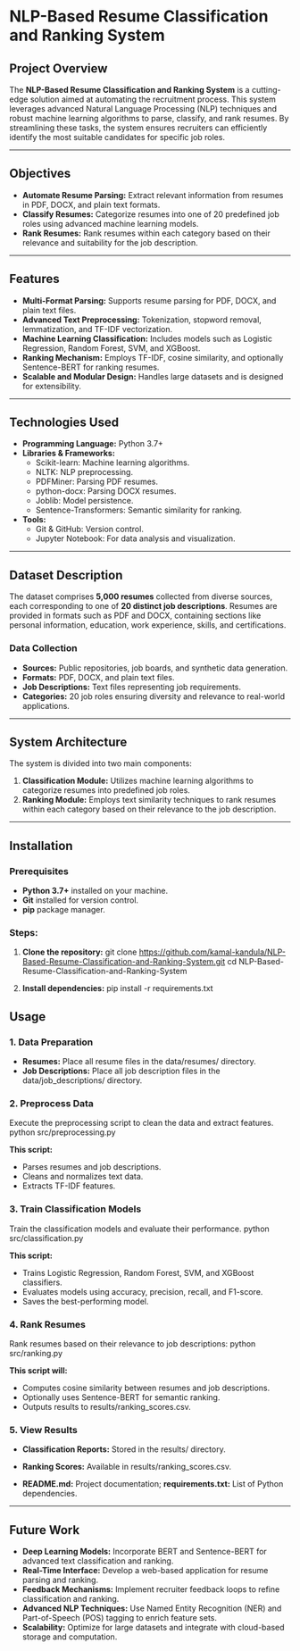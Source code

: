 # NLP-Based Resume Classification and Ranking System

## Project Overview

The **NLP-Based Resume Classification and Ranking System** is a cutting-edge solution aimed at automating the recruitment process. This system leverages advanced Natural Language Processing (NLP) techniques and robust machine learning algorithms to parse, classify, and rank resumes. By streamlining these tasks, the system ensures recruiters can efficiently identify the most suitable candidates for specific job roles.

---

## Objectives

- **Automate Resume Parsing:** Extract relevant information from resumes in PDF, DOCX, and plain text formats.
- **Classify Resumes:** Categorize resumes into one of 20 predefined job roles using advanced machine learning models.
- **Rank Resumes:** Rank resumes within each category based on their relevance and suitability for the job description.

---

## Features

- **Multi-Format Parsing:** Supports resume parsing for PDF, DOCX, and plain text files.
- **Advanced Text Preprocessing:** Tokenization, stopword removal, lemmatization, and TF-IDF vectorization.
- **Machine Learning Classification:** Includes models such as Logistic Regression, Random Forest, SVM, and XGBoost.
- **Ranking Mechanism:** Employs TF-IDF, cosine similarity, and optionally Sentence-BERT for ranking resumes.
- **Scalable and Modular Design:** Handles large datasets and is designed for extensibility.

---

## Technologies Used

- **Programming Language:** Python 3.7+
- **Libraries & Frameworks:** 
	- Scikit-learn: Machine learning algorithms.
	- NLTK: NLP preprocessing.
	- PDFMiner: Parsing PDF resumes.
	- python-docx: Parsing DOCX resumes.
	- Joblib: Model persistence.
	- Sentence-Transformers: Semantic similarity for ranking.
- **Tools:**
	- Git & GitHub: Version control.
	- Jupyter Notebook: For data analysis and visualization.

---

## Dataset Description

The dataset comprises **5,000 resumes** collected from diverse sources, each corresponding to one of **20 distinct job descriptions**. Resumes are provided in formats such as PDF and DOCX, containing sections like personal information, education, work experience, skills, and certifications.

### Data Collection

- **Sources:** Public repositories, job boards, and synthetic data generation.
- **Formats:** PDF, DOCX, and plain text files.
- **Job Descriptions:** Text files representing job requirements.
- **Categories:** 20 job roles ensuring diversity and relevance to real-world applications.

---

## System Architecture

The system is divided into two main components:

1. **Classification Module:** Utilizes machine learning algorithms to categorize resumes into predefined job roles.
2. **Ranking Module:** Employs text similarity techniques to rank resumes within each category based on their relevance to the job description.

---

## Installation

### Prerequisites

- **Python 3.7+** installed on your machine.
- **Git** installed for version control.
- **pip** package manager.

### Steps:
1. **Clone the repository:**
git clone https://github.com/kamal-kandula/NLP-Based-Resume-Classification-and-Ranking-System.git
cd NLP-Based-Resume-Classification-and-Ranking-System

2. **Install dependencies:**
pip install -r requirements.txt

## Usage

### 1. Data Preparation
- **Resumes:** Place all resume files in the data/resumes/ directory.
- **Job Descriptions:** Place all job description files in the data/job_descriptions/ directory.

### 2. Preprocess Data
Execute the preprocessing script to clean the data and extract features.
python src/preprocessing.py

**This script:**
- Parses resumes and job descriptions.
- Cleans and normalizes text data.
- Extracts TF-IDF features.

### 3. Train Classification Models
Train the classification models and evaluate their performance.
python src/classification.py

**This script:**
- Trains Logistic Regression, Random Forest, SVM, and XGBoost classifiers.
- Evaluates models using accuracy, precision, recall, and F1-score.
- Saves the best-performing model.

### 4. Rank Resumes
Rank resumes based on their relevance to job descriptions:
python src/ranking.py

**This script will:**
- Computes cosine similarity between resumes and job descriptions.
- Optionally uses Sentence-BERT for semantic ranking.
- Outputs results to results/ranking_scores.csv.

### 5. View Results
- **Classification Reports:** Stored in the results/ directory.
- **Ranking Scores:** Available in results/ranking_scores.csv.

- **README.md:** Project documentation; **requirements.txt:** List of Python dependencies.

---

## Future Work
- **Deep Learning Models:** Incorporate BERT and Sentence-BERT for advanced text classification and ranking.
- **Real-Time Interface:** Develop a web-based application for resume parsing and ranking.
- **Feedback Mechanisms:** Implement recruiter feedback loops to refine classification and ranking.
- **Advanced NLP Techniques:** Use Named Entity Recognition (NER) and Part-of-Speech (POS) tagging to enrich feature sets.
- **Scalability:** Optimize for large datasets and integrate with cloud-based storage and computation.

